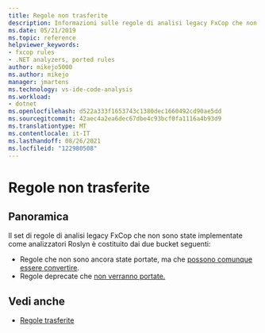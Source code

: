 ```yaml
---
title: Regole non trasferite
description: Informazioni sulle regole di analisi legacy FxCop che non sono state implementate come analizzatori Roslyn.
ms.date: 05/21/2019
ms.topic: reference
helpviewer_keywords:
- fxcop rules
- .NET analyzers, ported rules
author: mikejo5000
ms.author: mikejo
manager: jmartens
ms.technology: vs-ide-code-analysis
ms.workload:
- dotnet
ms.openlocfilehash: d522a333f1653743c1380dec1660492cd90ae5dd
ms.sourcegitcommit: 42aec4a2ea6dec67dbe4c93bcf0fa1116a4b93d9
ms.translationtype: MT
ms.contentlocale: it-IT
ms.lasthandoff: 08/26/2021
ms.locfileid: "122980508"
---
```

# <a name="unported-rules"></a>Regole non trasferite

## <a name="overview"></a>Panoramica

Il set di regole di analisi legacy FxCop che non sono state implementate come analizzatori Roslyn è costituito dai due bucket seguenti:
- Regole che non sono ancora state portate, ma che [possono comunque essere convertire](fxcop-unported-rules-may-get-ported.md).
- Regole deprecate che [non verranno portate.](fxcop-unported-deprecated-rules.md)

## <a name="see-also"></a>Vedi anche

- [Regole trasferite](fxcop-rule-port-status.md)
